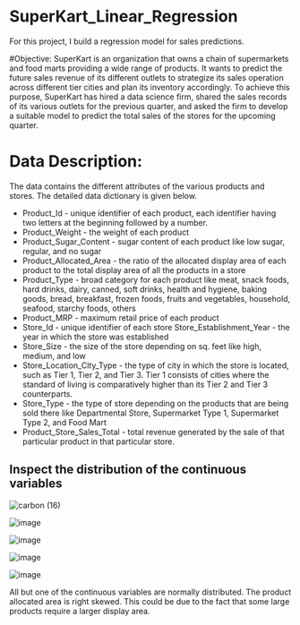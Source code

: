 # SuperKart_Linear_Regression
For this project, I build a regression model for sales predictions.


#Objective:
SuperKart is an organization that owns a chain of supermarkets and food marts providing a wide range of products. It wants to predict the future sales revenue of its different outlets to strategize its sales operation across different tier cities and plan its inventory accordingly. To achieve this purpose, SuperKart has hired a data science firm, shared the sales records of its various outlets for the previous quarter, and asked the firm to develop a suitable model to predict the total sales of the stores for the upcoming quarter.

# Data Description:
The data contains the different attributes of the various products and stores. The detailed data dictionary is given below.

- Product_Id - unique identifier of each product, each identifier having two letters at the beginning followed by a number.
- Product_Weight - the weight of each product
- Product_Sugar_Content - sugar content of each product like low sugar, regular, and no sugar
- Product_Allocated_Area - the ratio of the allocated display area of each product to the total display area of all the products in a store
- Product_Type - broad category for each product like meat, snack foods, hard drinks, dairy, canned, soft drinks, health and hygiene, baking goods, bread, breakfast, frozen foods, fruits and vegetables, household, seafood, starchy foods, others
- Product_MRP - maximum retail price of each product
- Store_Id - unique identifier of each store
Store_Establishment_Year - the year in which the store was established
- Store_Size - the size of the store depending on sq. feet like high, medium, and low
- Store_Location_City_Type - the type of city in which the store is located, such as Tier 1, Tier 2, and Tier 3. Tier 1 consists of cities where the standard of living is comparatively higher than its Tier 2 and Tier 3 counterparts.
- Store_Type - the type of store depending on the products that are being sold there like Departmental Store, Supermarket Type 1, Supermarket Type 2, and Food Mart
- Product_Store_Sales_Total - total revenue generated by the sale of that particular product in that particular store.

## Inspect the distribution of the continuous variables

![carbon (16)](https://github.com/j-will7378/SuperKart_Linear_Regression/assets/133849655/bbd11c75-c4dd-4fb3-8a52-5500d9caa6a5)

![image](https://github.com/j-will7378/SuperKart_Linear_Regression/assets/133849655/5be0bf1d-20af-41fc-b0a7-0ef791ac16f1)

![image](https://github.com/j-will7378/SuperKart_Linear_Regression/assets/133849655/f317bb08-5457-4383-91ab-5e4ddd7de11b)

![image](https://github.com/j-will7378/SuperKart_Linear_Regression/assets/133849655/b8866ea2-1bf0-4fed-be64-391631384dfe)

![image](https://github.com/j-will7378/SuperKart_Linear_Regression/assets/133849655/7c33ceab-bdc0-4634-9be7-83466356379e)

All but one of the continuous variables are normally distributed. The product allocated area is right skewed. This could be due to the fact that some large products require a larger display area.



